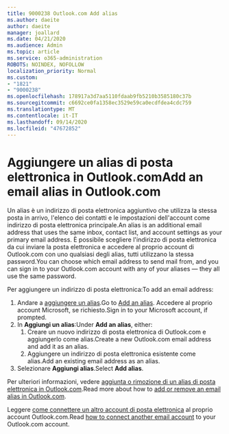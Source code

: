 ```yaml
---
title: 9000238 Outlook.com Add alias
ms.author: daeite
author: daeite
manager: joallard
ms.date: 04/21/2020
ms.audience: Admin
ms.topic: article
ms.service: o365-administration
ROBOTS: NOINDEX, NOFOLLOW
localization_priority: Normal
ms.custom:
- "1821"
- "9000238"
ms.openlocfilehash: 178917a3d7aa5110fdaab9fb5210b3585180c37b
ms.sourcegitcommit: c6692ce0fa1358ec3529e59ca0ecdfdea4cdc759
ms.translationtype: MT
ms.contentlocale: it-IT
ms.lasthandoff: 09/14/2020
ms.locfileid: "47672852"
---
```

# <a name="add-an-email-alias-in-outlookcom"></a><span data-ttu-id="40028-102">Aggiungere un alias di posta elettronica in Outlook.com</span><span class="sxs-lookup"><span data-stu-id="40028-102">Add an email alias in Outlook.com</span></span>

<span data-ttu-id="40028-103">Un alias è un indirizzo di posta elettronica aggiuntivo che utilizza la stessa posta in arrivo, l'elenco dei contatti e le impostazioni dell'account come indirizzo di posta elettronica principale.</span><span class="sxs-lookup"><span data-stu-id="40028-103">An alias is an additional email address that uses the same inbox, contact list, and account settings as your primary email address.</span></span> <span data-ttu-id="40028-104">È possibile scegliere l'indirizzo di posta elettronica da cui inviare la posta elettronica e accedere al proprio account di Outlook.com con uno qualsiasi degli alias, tutti utilizzano la stessa password.</span><span class="sxs-lookup"><span data-stu-id="40028-104">You can choose which email address to send mail from, and you can sign in to your Outlook.com account with any of your aliases — they all use the same password.</span></span>

<span data-ttu-id="40028-105">Per aggiungere un indirizzo di posta elettronica:</span><span class="sxs-lookup"><span data-stu-id="40028-105">To add an email address:</span></span>

1. <span data-ttu-id="40028-106">Andare a [aggiungere un alias](https://go.microsoft.com/fwlink/p/?linkid=864833).</span><span class="sxs-lookup"><span data-stu-id="40028-106">Go to [Add an alias](https://go.microsoft.com/fwlink/p/?linkid=864833).</span></span> <span data-ttu-id="40028-107">Accedere al proprio account Microsoft, se richiesto.</span><span class="sxs-lookup"><span data-stu-id="40028-107">Sign in to your Microsoft account, if prompted.</span></span>
2. <span data-ttu-id="40028-108">In **Aggiungi un alias**:</span><span class="sxs-lookup"><span data-stu-id="40028-108">Under **Add an alias**, either:</span></span>
    1. <span data-ttu-id="40028-109">Creare un nuovo indirizzo di posta elettronica di Outlook.com e aggiungerlo come alias.</span><span class="sxs-lookup"><span data-stu-id="40028-109">Create a new Outlook.com email address and add it as an alias.</span></span>
    2. <span data-ttu-id="40028-110">Aggiungere un indirizzo di posta elettronica esistente come alias.</span><span class="sxs-lookup"><span data-stu-id="40028-110">Add an existing email address as an alias.</span></span>
3. <span data-ttu-id="40028-111">Selezionare **Aggiungi alias**.</span><span class="sxs-lookup"><span data-stu-id="40028-111">Select **Add alias**.</span></span>

<span data-ttu-id="40028-112">Per ulteriori informazioni, vedere [aggiunta o rimozione di un alias di posta elettronica in Outlook.com](https://support.office.com/article/459b1989-356d-40fa-a689-8f285b13f1f2?wt.mc_id=Office_Outlook_com_Alchemy).</span><span class="sxs-lookup"><span data-stu-id="40028-112">Read more about how to [add or remove an email alias in Outlook.com](https://support.office.com/article/459b1989-356d-40fa-a689-8f285b13f1f2?wt.mc_id=Office_Outlook_com_Alchemy).</span></span>  

<span data-ttu-id="40028-113">Leggere [come connettere un altro account di posta elettronica](https://support.office.com/article/c5224df4-5885-4e79-91ba-523aa743f0ba?wt.mc_id=Office_Outlook_com_Alchemy) al proprio account Outlook.com.</span><span class="sxs-lookup"><span data-stu-id="40028-113">Read [how to connect another email account](https://support.office.com/article/c5224df4-5885-4e79-91ba-523aa743f0ba?wt.mc_id=Office_Outlook_com_Alchemy) to your Outlook.com account.</span></span>